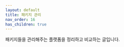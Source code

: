 ```yaml
---
layout: default
title: 패키지 관리
nav_order: 16
has_children: true
---
```


패키지들을 관리해주는 플랫폼을 정리하고 비교하는 글입니다.